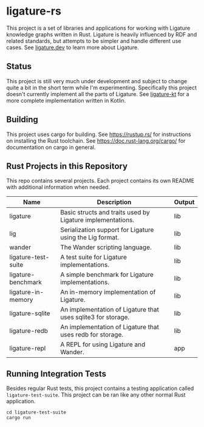 # ligature-rs

This project is a set of libraries and applications for working with Ligature knowledge graphs written in Rust.
Ligature is heavily influenced by RDF and related standards, but attempts to be simpler and handle different use cases.
See [ligature.dev](https://ligature.dev) to learn more about Ligature.

## Status

This project is still very much under development and subject to change quite a bit in the short term while I'm
experimenting.
Specifically this project doesn't currently implement all the parts of Ligature.
See [ligature-kt](https://github.com/almibe/ligature-kt) for a more complete implementation written in Kotlin.

## Building
This project uses cargo for building.
See https://rustup.rs/ for instructions on installing the Rust toolchain.
See https://doc.rust-lang.org/cargo/ for documentation on cargo in general.

## Rust Projects in this Repository

This repo contains several projects.
Each project contains its own README with additional information when needed.

| Name                  | Description                                                         | Output |
| --------------------- | ------------------------------------------------------------------- | ------ |
| ligature              | Basic structs and traits used by Ligature implementations.          | lib    |
| lig                   | Serialization support for Ligature using the Lig format.            | lib    |
| wander                | The Wander scripting language.                                      | lib    |
| ligature-test-suite   | A test suite for Ligature implementations.                          | lib    |
| ligature-benchmark    | A simple benchmark for Ligature implementations.                    | lib    |
| ligature-in-memory    | An in-memory implementation of Ligature.                            | lib    |
| ligature-sqlite       | An implementation of Ligature that uses sqlite3 for storage.        | lib    |
| ligature-redb         | An implementation of Ligature that uses redb for storage.           | lib    |
| ligature-repl         | A REPL for using Ligature and Wander.                               | app    |

## Running Integration Tests

Besides regular Rust tests, this project contains a testing application called `ligature-test-suite`.
This project can be ran like any other normal Rust application.

```
cd ligature-test-suite
cargo run
```
